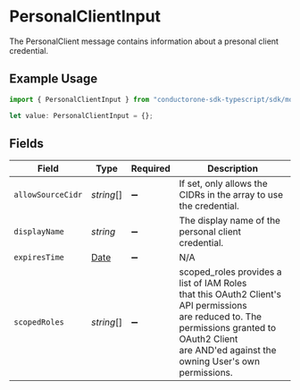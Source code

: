 # PersonalClientInput

The PersonalClient message contains information about a presonal client credential.

## Example Usage

```typescript
import { PersonalClientInput } from "conductorone-sdk-typescript/sdk/models/shared";

let value: PersonalClientInput = {};
```

## Fields

| Field                                                                                                                                                                                                 | Type                                                                                                                                                                                                  | Required                                                                                                                                                                                              | Description                                                                                                                                                                                           |
| ----------------------------------------------------------------------------------------------------------------------------------------------------------------------------------------------------- | ----------------------------------------------------------------------------------------------------------------------------------------------------------------------------------------------------- | ----------------------------------------------------------------------------------------------------------------------------------------------------------------------------------------------------- | ----------------------------------------------------------------------------------------------------------------------------------------------------------------------------------------------------- |
| `allowSourceCidr`                                                                                                                                                                                     | *string*[]                                                                                                                                                                                            | :heavy_minus_sign:                                                                                                                                                                                    | If set, only allows the CIDRs in the array to use the credential.                                                                                                                                     |
| `displayName`                                                                                                                                                                                         | *string*                                                                                                                                                                                              | :heavy_minus_sign:                                                                                                                                                                                    | The display name of the personal client credential.                                                                                                                                                   |
| `expiresTime`                                                                                                                                                                                         | [Date](https://developer.mozilla.org/en-US/docs/Web/JavaScript/Reference/Global_Objects/Date)                                                                                                         | :heavy_minus_sign:                                                                                                                                                                                    | N/A                                                                                                                                                                                                   |
| `scopedRoles`                                                                                                                                                                                         | *string*[]                                                                                                                                                                                            | :heavy_minus_sign:                                                                                                                                                                                    | scoped_roles provides a list of IAM Roles<br/> that this OAuth2 Client's API permissions<br/> are reduced to. The permissions granted to OAuth2 Client<br/> are AND'ed against the owning User's own permissions. |